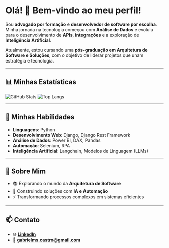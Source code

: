 # Olá! 👋 Bem-vindo ao meu perfil!

Sou **advogado por formação** e **desenvolvedor de software por escolha**. Minha jornada na tecnologia começou com **Análise de Dados** e evoluiu para o desenvolvimento de **APIs**, **integrações** e a exploração de **Inteligência Artificial**.

Atualmente, estou cursando uma **pós-graduação em Arquitetura de Software e Soluções**, com o objetivo de liderar projetos que unam estratégia e tecnologia.

---

## 📊 Minhas Estatísticas

![GitHub Stats](https://github-readme-stats.vercel.app/api?username=gabrielms-castro&show_icons=true&theme=radical&count_private=true&hide=contribs,issues)
![Top Langs](https://github-readme-stats.vercel.app/api/top-langs/?username=gabrielms-castro&layout=compact&theme=radical)

---

## 💼 Minhas Habilidades
- **Linguagens**: Python  
- **Desenvolvimento Web**: Django, Django Rest Framework  
- **Análise de Dados**: Power BI, DAX, Pandas  
- **Automação**: Selenium, RPA  
- **Inteligência Artificial**: Langchain, Modelos de Linguagem (LLMs)

---

## 🚀 Sobre Mim
- 📚 Explorando o mundo da **Arquitetura de Software**  
- 🤖 Construindo soluções com **IA e Automação**  
- ⚡ Transformando processos complexos em sistemas eficientes  

---

## 📫 Contato
- 🌐 **[LinkedIn](https://www.linkedin.com/in/advgabrielcastro/?profileId=ACoAABf_E8QBQ7nppfC-Yl2Hp9fVQDNOFGHVTxg)**
- 📧 **[gabrielms.castro@gmail.com](mailto:gabrielms.castro@gmail.com)**

